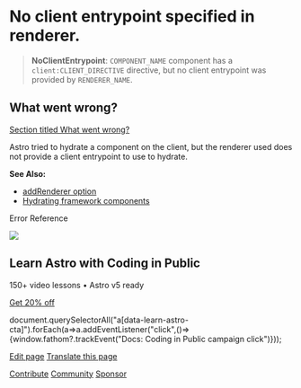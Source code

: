 No client entrypoint specified in renderer.
===========================================

> **NoClientEntrypoint**: `COMPONENT_NAME` component has a `client:CLIENT_DIRECTIVE` directive, but no client entrypoint was provided by `RENDERER_NAME`.

What went wrong?
----------------

[Section titled What went wrong?](#what-went-wrong)

Astro tried to hydrate a component on the client, but the renderer used does not provide a client entrypoint to use to hydrate.

**See Also:**

*   [addRenderer option](/en/reference/integrations-reference/#addrenderer-option)
*   [Hydrating framework components](/en/guides/framework-components/#hydrating-interactive-components)

Error Reference

![](/_astro/CodingInPublic.DpaYu7Qd_5sx41.webp)

Learn Astro with **Coding in Public**
-------------------------------------

150+ video lessons • Astro v5 ready

[Get 20% off](https://learnastro.dev?code=ASTRO_PROMO)

document.querySelectorAll("a\[data-learn-astro-cta\]").forEach(a=>a.addEventListener("click",()=>{window.fathom?.trackEvent("Docs: Coding in Public campaign click")}));

[Edit page](https://github.com/withastro/astro/blob/main/packages/astro/src/core/errors/errors-data.ts) [Translate this page](https://contribute.docs.astro.build/guides/i18n/)

[Contribute](/en/contribute/) [Community](https://astro.build/chat) [Sponsor](https://opencollective.com/astrodotbuild)